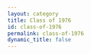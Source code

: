 ```yaml
---
layout: category
title: Class of 1976
id: class-of-1976
permalink: class-of-1976
dynamic_title: false
---
```

